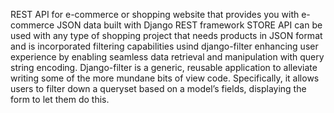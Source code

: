 REST API for e-commerce or shopping website that provides you with e-commerce JSON data built with Django REST framework
STORE API can be used with any type of shopping project that needs products in JSON format and is incorporated filtering capabilities usind django-filter enhancing user experience by enabling seamless data retrieval
and manipulation with query string encoding.
Django-filter is a generic, reusable application to alleviate writing some of the more mundane bits of view code. Specifically, it allows users to filter down a queryset based on a model’s fields, displaying the form to let them do this.
